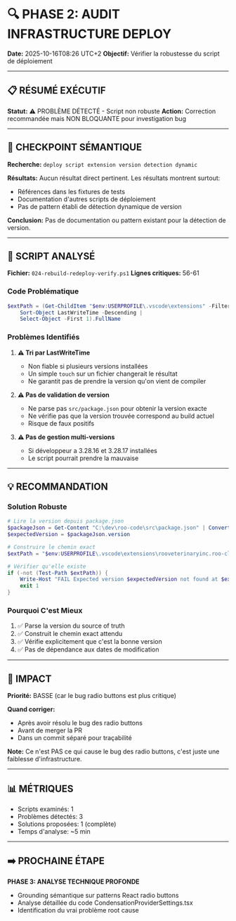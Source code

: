 # 🔍 PHASE 2: AUDIT INFRASTRUCTURE DEPLOY

**Date:** 2025-10-16T08:26 UTC+2
**Objectif:** Vérifier la robustesse du script de déploiement

---

## 📋 RÉSUMÉ EXÉCUTIF

**Statut:** ⚠️ PROBLÈME DÉTECTÉ - Script non robuste
**Action:** Correction recommandée mais NON BLOQUANTE pour investigation bug

---

## 🔎 CHECKPOINT SÉMANTIQUE

**Recherche:** `deploy script extension version detection dynamic`

**Résultats:** Aucun résultat direct pertinent. Les résultats montrent surtout:
- Références dans les fixtures de tests
- Documentation d'autres scripts de déploiement
- Pas de pattern établi de détection dynamique de version

**Conclusion:** Pas de documentation ou pattern existant pour la détection de version.

---

## 📄 SCRIPT ANALYSÉ

**Fichier:** `024-rebuild-redeploy-verify.ps1`
**Lignes critiques:** 56-61

### Code Problématique

```powershell
$extPath = (Get-ChildItem "$env:USERPROFILE\.vscode\extensions" -Filter "rooveterinaryinc.roo-cline-*" | 
    Sort-Object LastWriteTime -Descending | 
    Select-Object -First 1).FullName
```

### Problèmes Identifiés

1. **⚠️ Tri par LastWriteTime**
   - Non fiable si plusieurs versions installées
   - Un simple `touch` sur un fichier changerait le résultat
   - Ne garantit pas de prendre la version qu'on vient de compiler

2. **⚠️ Pas de validation de version**
   - Ne parse pas `src/package.json` pour obtenir la version exacte
   - Ne vérifie pas que la version trouvée correspond au build actuel
   - Risque de faux positifs

3. **⚠️ Pas de gestion multi-versions**
   - Si développeur a 3.28.16 et 3.28.17 installées
   - Le script pourrait prendre la mauvaise

---

## 💡 RECOMMANDATION

### Solution Robuste

```powershell
# Lire la version depuis package.json
$packageJson = Get-Content "C:\dev\roo-code\src\package.json" | ConvertFrom-Json
$expectedVersion = $packageJson.version

# Construire le chemin exact
$extPath = "$env:USERPROFILE\.vscode\extensions\rooveterinaryinc.roo-cline-$expectedVersion"

# Vérifier qu'elle existe
if (-not (Test-Path $extPath)) {
    Write-Host "FAIL Expected version $expectedVersion not found at $extPath" -ForegroundColor Red
    exit 1
}
```

### Pourquoi C'est Mieux

1. ✅ Parse la version du source of truth
2. ✅ Construit le chemin exact attendu
3. ✅ Vérifie explicitement que c'est la bonne version
4. ✅ Pas de dépendance aux dates de modification

---

## 🎯 IMPACT

**Priorité:** BASSE (car le bug radio buttons est plus critique)

**Quand corriger:**
- Après avoir résolu le bug des radio buttons
- Avant de merger la PR
- Dans un commit séparé pour traçabilité

**Note:** Ce n'est PAS ce qui cause le bug des radio buttons, c'est juste une faiblesse d'infrastructure.

---

## 📊 MÉTRIQUES

- Scripts examinés: 1
- Problèmes détectés: 3
- Solutions proposées: 1 (complète)
- Temps d'analyse: ~5 min

---

## ➡️ PROCHAINE ÉTAPE

**PHASE 3: ANALYSE TECHNIQUE PROFONDE**
- Grounding sémantique sur patterns React radio buttons
- Analyse détaillée du code CondensationProviderSettings.tsx
- Identification du vrai problème root cause
